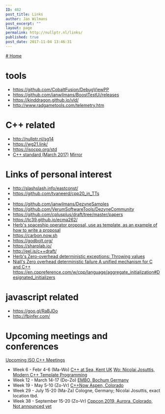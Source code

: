 ```yaml
---
ID: 482
post_title: Links
author: Jan Wilmans
post_excerpt: ""
layout: page
permalink: http://nullptr.nl/links/
published: true
post_date: 2017-11-04 13:46:31
---
```

[# Home][1]

# tools

*   <https://github.com/CobaltFusion/DebugViewPP>
*   <https://github.com/janwilmans/BoostTestUi/releases>
*   <https://kinddragon.github.io/vld/>
*   <http://www.radgametools.com/telemetry.htm>

# C++ related

*   <http://nullptr.nl/sg14>
*   <https://wg21.link/>
*   <https://isocpp.org/std>
*   [C++ standard (March 2017)][2] [Mirror][3]

# Links of personal interest

*   <http://slashslash.info/eastconst/>
*   <https://github.com/tvaneerd/cpp20_in_TTs>
*   
*   <https://github.com/janwilmans/DezyneSamples>
*   <https://github.com/VerumSoftwareTools/DezyneCommunity>
*   <https://github.com/cplusplus/draft/tree/master/papers>
*   <https://tc39.github.io/ecma262/>
*   [Herb's spaceship operator proposal, use as template, as an example of how to write a proposal][4]
*   <https://carbon.now.sh>
*   <https://godbolt.org/>
*   <https://sharplab.io/>
*   <http://eel.is/c++draft/>
*   [Herb's Zero-overhead deterministic exceptions: Throwing values][5]
*   [Niall's Zero overhead deterministic failure A unified mechanism for C and C++][6] <https://en.cppreference.com/w/cpp/language/aggregate_initialization#Designated_initializers>

# javascript related

*   <https://goo.gl/RaBJDo>
*   <http://fbinfer.com/>

# Upcoming meetings and conferences

[Upcoming ISO C++ Meetings][7]

*   Week 6 - Febr 4-6 (Ma-Wo) [C++ at Sea, Kent UK][8] [Wo: Nicolai Josuttis, Modern C++ Template Programming][9] 
*   Week 12 - March 14-17 (Do-Zo) [EMBO, Bochum Germany][10] 
*   Week 19 - May 5-10 (Zo-Vr) [C++Now Aspen, Colorado][11]
*   Week 29 - July 15-20 (Ma-Za) Cologne, Germany; Nicolai Josuttis, exact location tbd.
*   Week 38 - September 15-20 (Zo-Vr) [Cppcon 2019, Aurora, Colorado, Not announced yet][12]

 [1]: http://nullptr.nl
 [2]: http://www.open-std.org/jtc1/sc22/wg21/docs/papers/2017/n4659.pdf
 [3]: https://github.com/janwilmans/janwilmans.github.io/blob/master/n4659.pdf
 [4]: http://open-std.org/JTC1/SC22/WG21/docs/papers/2017/p0515r0.pdf
 [5]: http://www.open-std.org/jtc1/sc22/wg21/docs/papers/2018/p0709r1.pdf
 [6]: http://www.open-std.org/jtc1/sc22/wg14/www/docs/n2289.pdf
 [7]: https://isocpp.org/std/meetings-and-participation/upcoming-meetings
 [8]: https://cpponsea.uk/
 [9]: https://cpponsea.uk/sessions/modern-cpp-template-programming.html
 [10]: http://embo.io
 [11]: http://cppnow.org/
 [12]: https://cppcon.org/